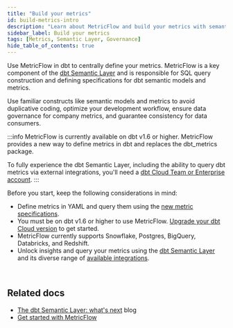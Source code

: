 ```yaml
---
title: "Build your metrics"
id: build-metrics-intro
description: "Learn about MetricFlow and build your metrics with semantic models"
sidebar_label: Build your metrics
tags: [Metrics, Semantic Layer, Governance]
hide_table_of_contents: true
---
```


Use MetricFlow in dbt to centrally define your metrics. MetricFlow is a key component of the [dbt Semantic Layer](/docs/use-dbt-semantic-layer/dbt-sl) and is responsible for SQL query construction and defining specifications for dbt semantic models and metrics.

Use familiar constructs like semantic models and metrics to avoid duplicative coding, optimize your development workflow, ensure data governance for company metrics, and guarantee consistency for data consumers.

:::info
MetricFlow is currently available on dbt v1.6 or higher. MetricFlow provides a new way to define metrics in dbt and replaces the dbt_metrics package.

To fully experience the dbt Semantic Layer, including the ability to query dbt metrics via external integrations, you'll need a [dbt Cloud Team or Enterprise account](https://www.getdbt.com/pricing/).
:::

Before you start, keep the following considerations in mind:

- Define metrics in YAML and query them using the [new metric specifications](https://github.com/dbt-labs/dbt-core/discussions/7456).
- You must be on dbt v1.6 or higher to use MetricFlow. [Upgrade your dbt Cloud version](/docs/dbt-versions/upgrade-core-in-cloud) to get started.
- MetricFlow currently supports Snowflake, Postgres, BigQuery, Databricks, and Redshift.
- Unlock insights and query your metrics using the [dbt Semantic Layer](/docs/use-dbt-semantic-layer/dbt-sl) and its diverse range of [available integrations](/docs/use-dbt-semantic-layer/avail-sl-integrations).


<div className="grid--3-col">

<Card
    title="About MetricFlow"
    body="Understand MetricFlow's core concepts, key principles, and how to use this powerful tool."
    link="/docs/build/about-metricflow"
    icon="dbt-bit"/>

  <Card
    title="Semantic model"
    body="Use semantic models as the basis for defining data. They act as nodes in the semantic graph, with entities connecting them."
    link="/docs/build/semantic-models"
    icon="dbt-bit"/>

  <Card
    title="Metrics"
    body="Define metrics through the powerful combination of measures, constraints, or functions, effortlessly organized in either YAML files or separate files."
    link="/docs/build/metrics-overview"
    icon="dbt-bit"/>

  <Card
    title="About the dbt Semantic Layer"
    body="Introducing the dbt Semantic Layer, the universal process that allows data teams to centrally define and query metrics"
    link="/docs/use-dbt-semantic-layer/dbt-sl"
    icon="dbt-bit"/>

 <Card
    title="Get started with the dbt Semantic Layer"
    body="Use this guide to build and define metrics, set up the dbt Semantic Layer, and query them using the Semantic Layer API"
    link="/docs/use-dbt-semantic-layer/quickstart-sl"
    icon="dbt-bit"/>

  <Card
    title="Available integrations"
    body="Discover the diverse range of partners that seamlessly integrate with the powerful dbt Semantic Layer, allowing you to query and unlock valuable insights from your data ecosystem."
    link="/docs/use-dbt-semantic-layer/avail-sl-integrations"
    icon="dbt-bit"/>


</div> <br />


## Related docs

- [The dbt Semantic Layer: what's next](https://www.getdbt.com/blog/dbt-semantic-layer-whats-next/) blog
- [Get started with MetricFlow](/docs/build/sl-getting-started)


